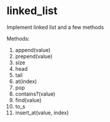 # linked_list
Implement linked list and a few methods

Methods:
1. append(value)
2. prepend(value)
3. size
4. head
5. tail
6. at(index)
7. pop
8. contains?(value)
9. find(value)
10. to_s
11. insert_at(value, index)